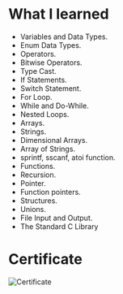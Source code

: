 # What I learned
* Variables and Data Types.
* Enum  Data Types.
* Operators.
* Bitwise Operators.
* Type Cast.
* If Statements.
* Switch Statement.
* For Loop.
* While and Do-While.
* Nested Loops.
* Arrays.
* Strings.
* Dimensional Arrays.
* Array of Strings.
* sprintf, sscanf, atoi function.
* Functions.
* Recursion.
* Pointer.
* Function pointers.
* Structures.
* Unions.
* File Input and Output.
* The Standard C Library

# Certificate
![Certificate](https://www.sololearn.com/Certificate/1089-24513243/jpg/ "Certificate")
